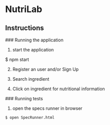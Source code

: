 # NutriLab

## Instructions

### Running the application

1. start the application

$ npm start

2. Register an user and/or Sign Up

3. Search ingredient

4. Click on ingredient for nutritional information

### Running tests

1. open the specs runner in browser
~~~
$ open SpecRunner.html
~~~